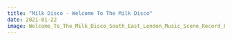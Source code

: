 ```yaml
---
title: "Milk Disco - Welcome To The Milk Disco"
date: 2021-01-22
image: Welcome_To_The_Milk_Disco_South_East_London_Music_Scene_Record_Producer.jpeg
---
```


